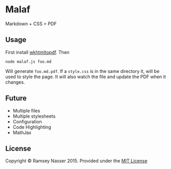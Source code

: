 # Malaf
Markdown + CSS = PDF

## Usage

First install [wkhtmltopdf](http://wkhtmltopdf.org/downloads.html). Then

```
node malaf.js foo.md
```

Will generate `foo.md.pdf`. If a `style.css` is in the same directory it, will be used to style the page. It will also watch the file and update the PDF when it changes.

## Future

* Multiple files
* Multiple stylesheets
* Configuration
* Code Highlighting
* MathJax

## License

Copyright © Ramsey Nasser 2015. Provided under the [MIT License](http://opensource.org/licenses/MIT)